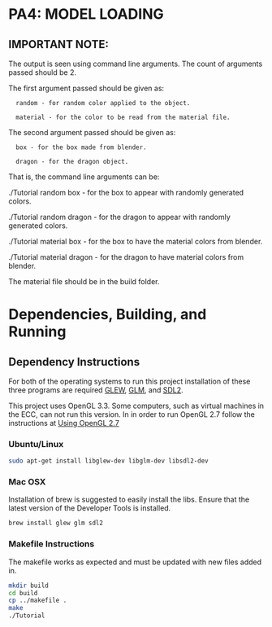 # PA4: MODEL LOADING

## IMPORTANT NOTE:
The output is seen using command line arguments.
The count of arguments passed should be 2.

The first argument passed should be given as:

      random - for random color applied to the object.
      
      material - for the color to be read from the material file.
      
The second argument passed should be given as:

      box - for the box made from blender.
      
      dragon - for the dragon object.
      
That is, the command line arguments can be:

./Tutorial random box - for the box to appear with randomly generated colors.

./Tutorial random dragon - for the dragon to appear with randomly generated colors.

./Tutorial material box - for the box to have the material colors from blender.

./Tutorial material dragon - for the dragon to have material colors from blender.
      
 
The material file should be in the build folder.


# Dependencies, Building, and Running

## Dependency Instructions
For both of the operating systems to run this project installation of these three programs are required [GLEW](http://glew.sourceforge.net/), [GLM](http://glm.g-truc.net/0.9.7/index.html), and [SDL2](https://wiki.libsdl.org/Tutorials).

This project uses OpenGL 3.3. Some computers, such as virtual machines in the ECC, can not run this version. In in order to run OpenGL 2.7 follow the instructions at [Using OpenGL 2.7](https://github.com/HPC-Vis/computer-graphics/wiki/Using-OpenGL-2.7)

### Ubuntu/Linux
```bash
sudo apt-get install libglew-dev libglm-dev libsdl2-dev
```

### Mac OSX
Installation of brew is suggested to easily install the libs. Ensure that the latest version of the Developer Tools is installed.
```bash
brew install glew glm sdl2
```



### Makefile Instructions 
The makefile works as expected and must be updated with new files added in.

```bash
mkdir build
cd build
cp ../makefile .
make
./Tutorial
```


